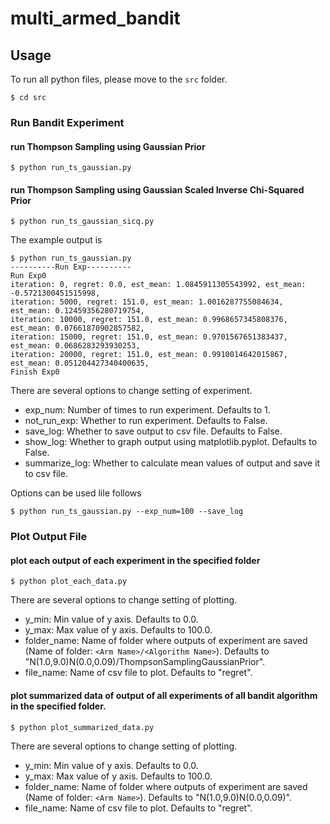 # multi_armed_bandit

## Usage

To run all python files, please move to the `src` folder.

```
$ cd src
```

### Run Bandit Experiment
#### run Thompson Sampling using Gaussian Prior

```
$ python run_ts_gaussian.py
```

#### run Thompson Sampling using Gaussian Scaled Inverse Chi-Squared Prior

```
$ python run_ts_gaussian_sicq.py
```

The example output is

```
$ python run_ts_gaussian.py
----------Run Exp----------
Run Exp0
iteration: 0, regret: 0.0, est_mean: 1.0845911305543992, est_mean: -0.5721300451515998,
iteration: 5000, regret: 151.0, est_mean: 1.0016287755084634, est_mean: 0.12459356280719754,
iteration: 10000, regret: 151.0, est_mean: 0.9968657345808376, est_mean: 0.07661870902857582,
iteration: 15000, regret: 151.0, est_mean: 0.9701567651383437, est_mean: 0.0686283293930253,
iteration: 20000, regret: 151.0, est_mean: 0.9910014642015867, est_mean: 0.051204427340400635,
Finish Exp0
```

There are several options to change setting of experiment.

* exp_num: Number of times to run experiment. Defaults to 1.
* not_run_exp: Whether to run experiment. Defaults to False.
* save_log: Whether to save output to csv file. Defaults to False.
* show_log: Whether to graph output using matplotlib.pyplot. Defaults to False.
* summarize_log: Whether to calculate mean values of output and save it to csv file.

Options can be used lile follows

```
$ python run_ts_gaussian.py --exp_num=100 --save_log
```

### Plot Output File
#### plot each output of each experiment in the specified folder

```
$ python plot_each_data.py
```

There are several options to change setting of plotting.

* y_min: Min value of y axis. Defaults to 0.0.
* y_max: Max value of y axis. Defaults to 100.0.
* folder_name: Name of folder where outputs of experiment are saved (Name of folder: `<Arm Name>/<Algorithm Name>`). Defaults to "N(1.0,9.0)N(0.0,0.09)/ThompsonSamplingGaussianPrior".
* file_name: Name of csv file to plot. Defaults to "regret".

#### plot summarized data of output of all experiments of all bandit algorithm in the specified folder.

```
$ python plot_summarized_data.py
```

There are several options to change setting of plotting.

* y_min: Min value of y axis. Defaults to 0.0.
* y_max: Max value of y axis. Defaults to 100.0.
* folder_name: Name of folder where outputs of experiment are saved (Name of folder: `<Arm Name>`). Defaults to "N(1.0,9.0)N(0.0,0.09)".
* file_name: Name of csv file to plot. Defaults to "regret".
